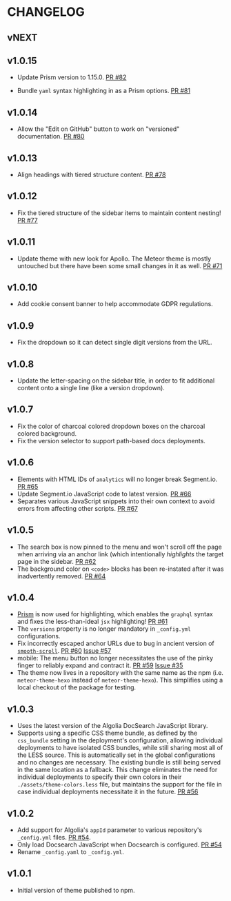 # CHANGELOG

## vNEXT

## v1.0.15

* Update Prism version to 1.15.0.
  [PR #82](https://github.com/meteor/meteor-theme-hexo/pull/82)

* Bundle `yaml` syntax highlighting in as a Prism options.
  [PR #81](https://github.com/meteor/meteor-theme-hexo/pull/81)

## v1.0.14

* Allow the "Edit on GitHub" button to work on "versioned" documentation.
  [PR #80](https://github.com/meteor/meteor-theme-hexo/pull/80)

## v1.0.13

* Align headings with tiered structure content.
  [PR #78](https://github.com/meteor/meteor-theme-hexo/pull/78)

## v1.0.12

* Fix the tiered structure of the sidebar items to maintain content nesting!
  [PR #77](https://github.com/meteor/meteor-theme-hexo/pull/77)

## v1.0.11

* Update theme with new look for Apollo.  The Meteor theme is mostly untouched
  but there have been some small changes in it as well.
  [PR #71](https://github.com/meteor/meteor-theme-hexo/pull/71)

## v1.0.10

* Add cookie consent banner to help accommodate GDPR regulations.

## v1.0.9

* Fix the dropdown so it can detect single digit versions from the URL.

## v1.0.8

* Update the letter-spacing on the sidebar title, in order to fit additional
  content onto a single line (like a version dropdown).

## v1.0.7

* Fix the color of charcoal colored dropdown boxes on the charcoal colored
  background.
* Fix the version selector to support path-based docs deployments.

## v1.0.6

* Elements with HTML IDs of `analytics` will no longer break Segment.io.
  [PR #65](https://github.com/meteor/meteor-theme-hexo/pull/65)
* Update Segment.io JavaScript code to latest version.
  [PR #66](https://github.com/meteor/meteor-theme-hexo/pull/66)
* Separates various JavaScript snippets into their own context to avoid errors
  from affecting other scripts.
  [PR #67](https://github.com/meteor/meteor-theme-hexo/pull/67)

## v1.0.5

* The search box is now pinned to the menu and won't scroll off the page when
  arriving via an anchor link (which intentionally _highlights_ the target page
  in the sidebar.
  [PR #62](https://github.com/meteor/meteor-theme-hexo/pull/62)
* The background color on `<code>` blocks has been re-instated after it was
  inadvertently removed.
  [PR #64](https://github.com/meteor/meteor-theme-hexo/pull/64)

## v1.0.4

* [Prism](http://prismjs.com/) is now used for highlighting, which enables
  the `graphql` syntax and fixes the less-than-ideal `jsx` highlighting!
  [PR #61](https://github.com/meteor/meteor-theme-hexo/pull/61)
* The `versions` property is no longer mandatory in `_config.yml` configurations.
* Fix incorrectly escaped anchor URLs due to bug in ancient version of [`smooth-scroll`](//npm.im/smooth-scroll). [PR #60](https://github.com/meteor/meteor-theme-hexo/pull/60) [Issue #57](https://github.com/meteor/meteor-theme-hexo/issues/57)
* mobile: The menu button no longer necessitates the use of the pinky finger to reliably expand and contract it. [PR #59](https://github.com/meteor/meteor-theme-hexo/pull/59) [Issue #35](https://github.com/meteor/meteor-theme-hexo/issues/35)
* The theme now lives in a repository with the same name as the npm
  (i.e. `meteor-theme-hexo` instead of `meteor-theme-hexo`).  This simplifies
  using a local checkout of the package for testing.

## v1.0.3

* Uses the latest version of the Algolia DocSearch JavaScript library.
* Supports using a specific CSS theme bundle, as defined by the `css_bundle` setting in the deployment's configuration, allowing individual deployments to have isolated CSS bundles, while still sharing most all of the LESS source.  This is automatically set in the global configurations and no changes are necessary. The existing bundle is still being served in the same location as a fallback.  This change eliminates the need for individual deployments to specify their own colors in their `./assets/theme-colors.less` file, but maintains the support for the file in case individual deployments necessitate it in the future.
  [PR #56](https://github.com/meteor/meteor-theme-hexo/pull/56)

## v1.0.2

* Add support for Algolia's `appId` parameter to various repository's `_config.yml` files.
  [PR #54](https://github.com/meteor/meteor-theme-hexo/pull/54).
* Only load Docsearch JavaScript when Docsearch is configured.
  [PR #54](https://github.com/meteor/meteor-theme-hexo/pull/54)
* Rename `_config.yaml` to `_config.yml`.

## v1.0.1

* Initial version of theme published to npm.
